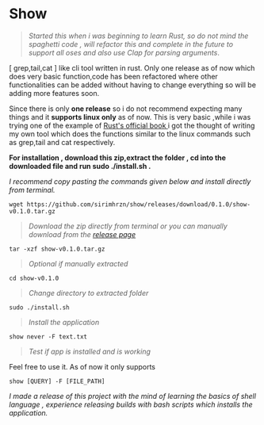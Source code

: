 # Show
> _Started this when i was beginning to learn Rust, so do not mind the spaghetti code , will refactor this and complete in the future to support all oses and also use Clap for parsing arguments_.
> 
[ grep,tail,cat ] like cli tool written in rust.
Only one release as of now which does very basic function,code has been refactored where other functionalities can be added without having to change everything so will be adding more features soon.

Since there is only **one release** so i do not recommend expecting many things and it **supports linux only** as of now. This is very basic ,while i was trying one of the example of [Rust's official book ](https://doc.rust-lang.org/book/ch12-00-an-io-project.html)i got the thought of writing my own tool which does the functions similar to the linux commands such as grep,tail and cat respectively.

**For installation , download this zip,extract the folder , cd into the downloaded file and run sudo ./install.sh .**

_I recommend copy pasting the commands given below and install directly from terminal._


`wget https://github.com/sirimhrzn/show/releases/download/0.1.0/show-v0.1.0.tar.gz`
> _Download the zip directly from terminal or you can manually download from the [release page](https://github.com/sirimhrzn/show/releases/tag/0.1.0)_

`tar -xzf show-v0.1.0.tar.gz` 

> _Optional if manually extracted_

`cd show-v0.1.0`
> _Change directory to extracted folder_

`sudo ./install.sh`
>_Install the application_

 `show never -F text.txt`
>_Test if app is installed and is working_

Feel free to use it. As of now it only supports

`show [QUERY] -F [FILE_PATH]`

 _I made a release of this project with the mind of learning the basics of shell language , experience releasing builds with bash scripts which installs the application._
